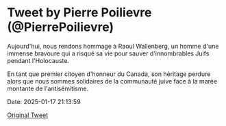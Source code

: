 # Tweet by Pierre Poilievre (@PierrePoilievre)

Aujourd'hui, nous rendons hommage à Raoul Wallenberg, un homme d'une immense bravoure qui a risqué sa vie pour sauver d'innombrables Juifs pendant l'Holocauste.

En tant que premier citoyen d'honneur du Canada, son héritage perdure alors que nous sommes solidaires de la communauté juive face à la marée montante de l'antisémitisme.

Date: 2025-01-17 21:13:59

[Original Tweet](https://x.com/PierrePoilievre/status/1880362957944811910)
